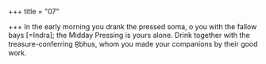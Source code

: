 +++
title = "07"

+++
In the early morning you drank the pressed soma, o you with the fallow  bays [=Indra]; the Midday Pressing is yours alone.
Drink together with the treasure-conferring R̥bhus, whom you made  your companions by their good work.